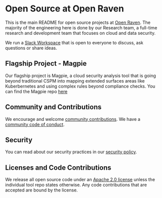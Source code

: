 # Open Source at Open Raven
This is the main README for open source projects at [Open Raven](https://www.openraven.com/research). The majority of the engineering here is done by our Research team, a full-time research and development team that focuses on cloud and data security. 

We run a [Slack Workspace](https://join.slack.com/t/open-raven-research/shared_invite/zt-np27xiev-N5rL4AcTmrQt8YkE81BIaw) that is open to everyone to discuss, ask questions or share ideas.



## Flagship Project - Magpie
Our flagship project is Magpie, a cloud security analysis tool that is going beyond traditional CSPM into mapping extended surfaces areas like Kuberbernetes and using complex rules beyond compliance checks. You can find the Magpie repo [here](https://github.com/openraven/magpie)

## Community and Contributions
We encourage and welcome [community contributions](CONTRIBUTING.md). 
We have a [community code of conduct](CODE_OF_CONDUCT.md).

## Security 
You can read about our security practices in our [security policy](SECURITY.md).

## Licenses and Code Contributions

We release all open source code under an [Apache 2.0 license](https://choosealicense.com/licenses/apache-2.0/) unless the individual tool repo states otherwise. Any code contributions that are accepted are bound by the license.
